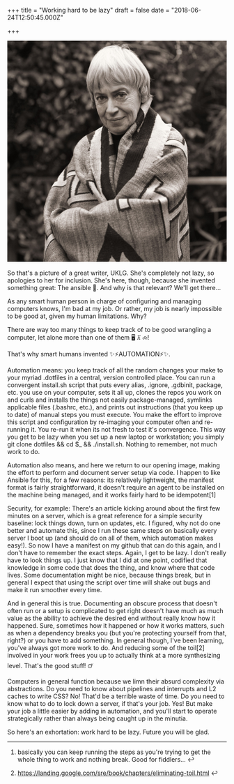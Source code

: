 
+++
title = "Working hard to be lazy"
draft = false
date = "2018-06-24T12:50:45.000Z"

+++

![Ursula k Le Guin](../../data/Phillips-Ursula-K-LeGuin.jpg)

So that's a picture of a great writer, UKLG. She's completely not lazy, so
apologies to her for inclusion. She's here, though, because she invented
something great: The ansible 🌌. And why is that relevant? We'll get there...

As any smart human person in charge of configuring and managing computers knows,
I'm bad at my job. Or rather, my job is nearly impossible to be good at, given
my human limitations. Why?

There are way too many things to keep track of to be good wrangling a computer,
let alone more than one of them 🖥 𝔛 ⧝!

That's why smart humans invented ✨⚡️AUTOMATION⚡️✨.

Automation means: you keep track of all the random changes your make to your
myriad .dotfiles  in a central, version controlled place. You can run a
convergent install.sh  script that puts every alias, .ignore, .gdbinit, package,
etc. you use on your computer, sets it all up, clones the repos you work on and
curls and installs the things not easily package-managed, symlinks applicable
files (.bashrc, etc.), and prints out instructions (that you keep up to date) of
manual steps you must execute. You make the effort to improve this script and
configuration by re-imaging your computer often and re-running it. You re-run it
when its not fresh to test it's convergence. This way you get to be lazy  when
you set up a new laptop or workstation; you simply git clone dotfiles && cd $_
&& ./install.sh. Nothing to remember, not much work to do.

Automation also means, and here we return to our opening image, making the
effort to perform and document server setup via code. I happen to like Ansible
for this, for a few reasons: its relatively lightweight, the manifest format is
fairly straightforward, it doesn't require an agent to be installed on the
machine being managed, and it works fairly hard to be idempotent[1]

Security, for example: There's an article kicking around about the first few
minutes on a server, which is a great reference for a simple security baseline:
lock things down, turn on updates, etc. I figured, why not do one better and
automate this, since I run these same steps on basically every server I boot up
(and should do on all of them, which automation makes easy!). So now I have a
manifest on my github that can do this again, and I don't have to remember the
exact steps. Again, I get to be lazy. I don't really have to look things up. I
just know that I did at one point, codified that knowledge in some code that
does the thing, and know where that code lives. Some  documentation might be
nice, because things break, but in general I expect that using the script over
time will shake out bugs and make it run smoother every time.

And in general this is true. Documenting an obscure process that doesn't often
run or a setup is complicated to get right doesn't have much as much value as
the ability to achieve the desired end without really know how it happened.
Sure, sometimes how it happened or how it works matters, such as when a
dependency breaks you (but you're protecting yourself from that, right?) or you
have to add something. In general though, I've been learning, you've always got
more work to do. And reducing some of the toil[2]  involved in your work frees
you up to actually think at a more synthesizing level. That's the good stuff! 🜚

Computers in general function because we limn their absurd complexity via
abstractions. Do you need to know about pipelines and interrupts and L2 caches
to write CSS? No! That'd be a terrible waste of time. Do you need to know what
to do to lock down a server, if that's your job. Yes! But make your job a little
easier by adding in automation, and you'll start to operate strategically rather
than always being caught up in the minutia.

So here's an exhortation: work hard to be lazy. Future you will be glad.


--------------------------------------------------------------------------------

 1. basically you can keep running the steps as you're trying to get the whole
    thing to work and nothing break. Good for fiddlers... ↩︎


 2. https://landing.google.com/sre/book/chapters/eliminating-toil.html ↩︎
